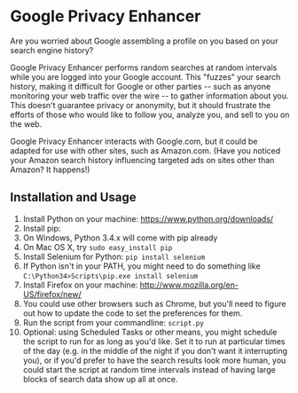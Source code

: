 Google Privacy Enhancer
=====================

Are you worried about Google assembling a profile on you based on your search engine history?

Google Privacy Enhancer performs random searches at random intervals while you are logged into your Google account. This "fuzzes" your search history, making it difficult for Google or other parties -- such as anyone monitoring your web traffic over the wire -- to gather information about you. This doesn't guarantee privacy or anonymity, but it should frustrate the efforts of those who would like to follow you, analyze you, and sell to you on the web.

Google Privacy Enhancer interacts with Google.com, but it could be adapted for use with other sites, such as Amazon.com. (Have you noticed your Amazon search history influencing targeted ads on sites other than Amazon? It happens!)

Installation and Usage
------------

1. Install Python on your machine: https://www.python.org/downloads/
2. Install pip:
  3. On Windows, Python 3.4.x will come with pip already
  4. On Mac OS X, try `sudo easy_install pip`
3. Install Selenium for Python: `pip install selenium`
  4. If Python isn't in your PATH, you might need to do something like `C:\Python34>Scripts\pip.exe install selenium`
4. Install Firefox on your machine: http://www.mozilla.org/en-US/firefox/new/
  4. You could use other browsers such as Chrome, but you'll need to figure out how to update the code to set the preferences for them.
5. Run the script from your commandline: `script.py`
6. Optional: using Scheduled Tasks or other means, you might schedule the script to run for as long as you'd like. Set it to run at particular times of the day (e.g. in the middle of the night if you don't want it interrupting you), or if you'd prefer to have the search results look more human, you could start the script at random time intervals instead of having large blocks of search data show up all at once.
